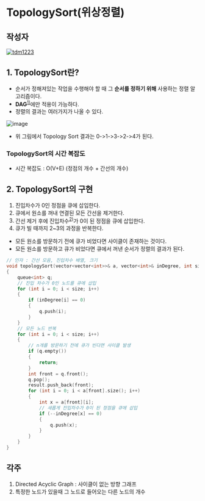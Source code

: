 # **TopologySort(위상정렬)**

## 작성자
[![tdm1223](https://avatars1.githubusercontent.com/u/21440957?s=100&v=4)](https://github.com/tdm1223)

## 1. TopologySort란?
- 순서가 정해져있는 작업을 수행해야 할 때 그 **순서를 정하기 위해** 사용하는 정렬 알고리즘이다.
- **DAG**<sup>[1)](#ref1)</sup>에만 적용이 가능하다.
- 정렬의 결과는 여러가지가 나올 수 있다.

![image](https://user-images.githubusercontent.com/21440957/64424653-9c01df00-d0e4-11e9-8f22-32f954e765ca.png)

- 위 그림에서 Topology Sort 결과는 0->1->3->2->4가 된다.

### TopologySort의 **시간 복잡도**
- 시간 복잡도 : O(V+E) (정점의 개수 + 간선의 개수)

## 2. TopologySort의 구현
1. 진입차수가 0인 정점을 큐에 삽입한다.
2. 큐에서 원소를 꺼내 연결된 모든 간선을 제거한다.
3. 간선 제거 후에 진입차수<sup>[2)](#ref1)</sup>가 0이 된 정점을 큐에 삽입한다.
4. 큐가 빌 때까지 2~3의 과정을 반복한다.
- 모든 원소를 방문하기 전에 큐가 비었다면 사이클이 존재하는 것이다.
- 모든 원소를 방문하고 큐가 비었다면 큐에서 꺼낸 순서가 정렬의 결과가 된다.

```cpp
// 인자 : 간선 모음, 진입차수 배열, 크기
void topologySort(vector<vector<int>>& a, vector<int>& inDegree, int size)
{
	queue<int> q;
	// 진입 차수가 0인 노드를 큐에 삽입
	for (int i = 0; i < size; i++)
	{
		if (inDegree[i] == 0)
		{
			q.push(i);
		}
	}
	// 모든 노드 반복
	for (int i = 0; i < size; i++)
	{
		// n개를 방문하기 전에 큐가 빈다면 사이클 발생
		if (q.empty())
		{
			return;
		}
		int front = q.front();
		q.pop();
		result.push_back(front);
		for (int i = 0; i < a[front].size(); i++)
		{
			int x = a[front][i];
			// 새롭게 진입차수가 0이 된 정점을 큐에 삽입
			if (--inDegree[x] == 0)
			{
				q.push(x);
			}
		}
	}
}
```


## 각주
<a id="ref1">

1. Directed Acyclic Graph : 사이클이 없는 방향 그래프
2. 특정한 노드가 있을때 그 노드로 들어오는 다른 노드의 개수

</a>
